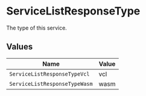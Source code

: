 # ServiceListResponseType

The type of this service.


## Values

| Name                          | Value                         |
| ----------------------------- | ----------------------------- |
| `ServiceListResponseTypeVcl`  | vcl                           |
| `ServiceListResponseTypeWasm` | wasm                          |
